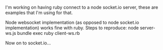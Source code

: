 

I'm working on having ruby connect to a node socket.io server, these are examples that I'm using for that.

Node websocket implementation (as opposed to node socket.io implementation) works fine with ruby. Steps to reproduce:
 node server-ws.js
 bundle exec ruby client-ws.rb

Now on to socket.io...